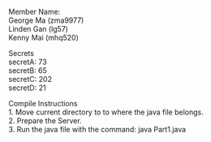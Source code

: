 Member Name:<br>
George Ma (zma9977)<br>
Linden Gan (lg57)<br>
Kenny Mai (mhq520)<br>


Secrets<br>
secretA: 73 <br>
secretB: 65 <br>
secretC: 202 <br>
secretD: 21<br>


Compile Instructions<br>
		1. Move current directory to to where the java file belongs.<br>
		2. Prepare the Server.<br> 
		3. Run the java file with the command: java Part1.java<br>